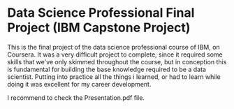 # Data Science Professional Final Project (IBM Capstone Project)
This is the final project of the data science professional course of IBM, on Coursera. It was a very difficult project to complete,
since it required some skills that we've only skimmed throughout the course, but in conception this is fundamental for building the
base knowledge required to be a data scientist. Putting into practice all the things i learned, or had to learn while doing it was excellent
for my career development.

I recommend to check the Presentation.pdf file.
